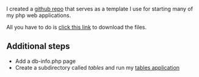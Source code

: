 I created a [github repo](https://github.com/rrickgauer/Web-Application-Template) that serves as a template I use for starting many of my php web applications.

All you have to do is [click this link](https://github.com/rrickgauer/Web-Application-Template/archive/master.zip) to download the files. 

## Additional steps

* Add a db-info.php page
* Create a subdirectory called *tables* and run my [tables application](https://github.com/rrickgauer/tables)